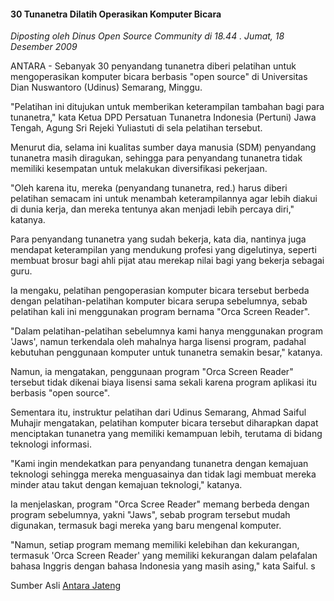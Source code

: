 #### 30 Tunanetra Dilatih Operasikan Komputer Bicara
_Diposting oleh Dinus Open Source Community di 18.44 . Jumat, 18 Desember 2009_

ANTARA - Sebanyak 30 penyandang tunanetra diberi pelatihan untuk mengoperasikan komputer bicara berbasis "open source" di Universitas Dian Nuswantoro (Udinus) Semarang, Minggu.

"Pelatihan ini ditujukan untuk memberikan keterampilan tambahan bagi para tunanetra," kata Ketua DPD Persatuan Tunanetra Indonesia (Pertuni) Jawa Tengah, Agung Sri Rejeki Yuliastuti di sela pelatihan tersebut.

Menurut dia, selama ini kualitas sumber daya manusia (SDM) penyandang tunanetra masih diragukan, sehingga para penyandang tunanetra tidak memiliki kesempatan untuk melakukan diversifikasi pekerjaan.

"Oleh karena itu, mereka (penyandang tunanetra, red.) harus diberi pelatihan semacam ini untuk menambah keterampilannya agar lebih diakui di dunia kerja, dan mereka tentunya akan menjadi lebih percaya diri," katanya.

Para penyandang tunanetra yang sudah bekerja, kata dia, nantinya juga mendapat keterampilan yang mendukung profesi yang digelutinya, seperti membuat brosur bagi ahli pijat atau merekap nilai bagi yang bekerja sebagai guru.

Ia mengaku, pelatihan pengoperasian komputer bicara tersebut berbeda dengan pelatihan-pelatihan komputer bicara serupa sebelumnya, sebab pelatihan kali ini menggunakan program bernama "Orca Screen Reader".

"Dalam pelatihan-pelatihan sebelumnya kami hanya menggunakan program 'Jaws', namun terkendala oleh mahalnya harga lisensi program, padahal kebutuhan penggunaan komputer untuk tunanetra semakin besar," katanya.

Namun, ia mengatakan, penggunaan program "Orca Screen Reader" tersebut tidak dikenai biaya lisensi sama sekali karena program aplikasi itu berbasis "open source".

Sementara itu, instruktur pelatihan dari Udinus Semarang, Ahmad Saiful Muhajir mengatakan, pelatihan komputer bicara tersebut diharapkan dapat menciptakan tunanetra yang memiliki kemampuan lebih, terutama di bidang teknologi informasi.

"Kami ingin mendekatkan para penyandang tunanetra dengan kemajuan teknologi sehingga mereka menguasainya dan tidak lagi membuat mereka minder atau takut dengan kemajuan teknologi," katanya.

Ia menjelaskan, program "Orca Scree Reader" memang berbeda dengan program sebelumnya, yakni "Jaws", sebab program tersebut mudah digunakan, termasuk bagi mereka yang baru mengenal komputer.

"Namun, setiap program memang memiliki kelebihan dan kekurangan, termasuk 'Orca Screen Reader' yang memiliki kekurangan dalam pelafalan bahasa Inggris dengan bahasa Indonesia yang masih asing," kata Saiful. s

Sumber Asli [Antara Jateng](http://www.antarajateng.com/detail/index.php?id=22717)
